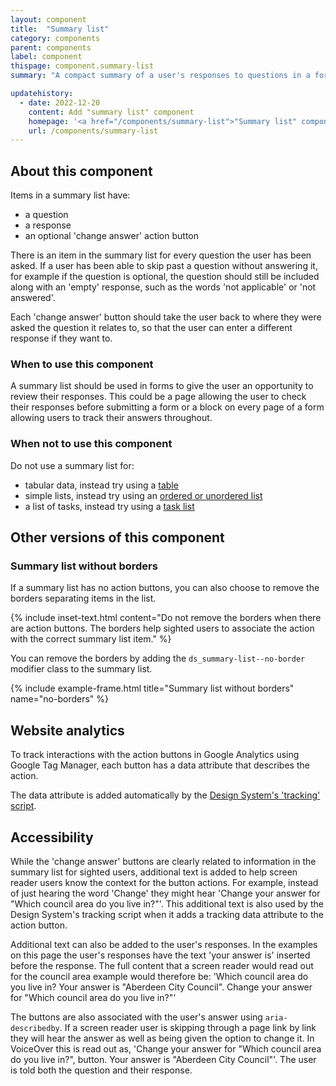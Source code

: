 ```yaml
---
layout: component
title:  "Summary list"
category: components
parent: components
label: component
thispage: component.summary-list
summary: "A compact summary of a user's responses to questions in a form."

updatehistory:
  - date: 2022-12-20
    content: Add "summary list" component
    homepage: '<a href="/components/summary-list">"Summary list" component</a> published'
    url: /components/summary-list
---
```


## About this component

Items in a summary list have:
* a question
* a response
* an optional 'change answer' action button

There is an item in the summary list for every question the user has been asked. If a user has been able to skip past a question without answering it, for example if the question is optional, the question should still be included along with an 'empty' response, such as the words 'not applicable' or 'not answered'.

Each 'change answer' button should take the user back to where they were asked the question it relates to, so that the user can enter a different response if they want to.




### When to use this component

A summary list should be used in forms to give the user an opportunity to review their responses. This could be a page allowing the user to check their responses before submitting a form or a block on every page of a form allowing users to track their answers throughout.




### When not to use this component

Do not use a summary list for:
* tabular data, instead try using a [table](/components/table)
* simple lists, instead try using an [ordered or unordered list](/styles/typography/#lists)
* a list of tasks, instead try using a [task list](/patterns/task-list)




## Other versions of this component

### Summary list without borders

If a summary list has no action buttons, you can also choose to remove the borders separating items in the list.

{% include inset-text.html content="Do not remove the borders when there are action buttons. The borders help sighted users to associate the action with the correct summary list item." %}

You can remove the borders by adding the `ds_summary-list--no-border` modifier class to the summary list.

{% include example-frame.html title="Summary list without borders" name="no-borders" %}




## Website analytics

To track interactions with the action buttons in Google Analytics using Google Tag Manager, each button has a data attribute that describes the action.

The data attribute is added automatically by the [Design System's 'tracking' script](/guidance/tracking/#button).




## Accessibility

While the 'change answer' buttons are clearly related to information in the summary list for sighted users, additional text is added to help screen reader users know the context for the button actions. For example, instead of just hearing the word 'Change' they might hear 'Change your answer for "Which council area do you live in?"'. This additional text is also used by the Design System's tracking script when it adds a tracking data attribute to the action button.

Additional text can also be added to the user's responses. In the examples on this page the user's responses have the text 'your answer is' inserted before the response. The full content that a screen reader would read out for the council area example would therefore be: 'Which council area do you live in? Your answer is "Aberdeen City Council". Change your answer for "Which council area do you live in?"'

The buttons are also associated with the user's answer using `aria-describedby`. If a screen reader user is skipping through a page link by link they will hear the answer as well as being given the option to change it. In VoiceOver this is read out as, 'Change your answer for "Which council area do you live in?", button. Your answer is "Aberdeen City Council"'. The user is told both the question and their response.
